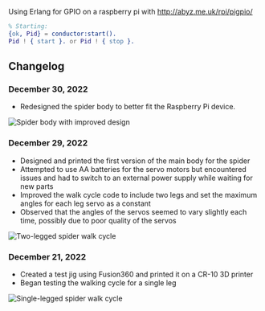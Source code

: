 Using Erlang for GPIO on a raspberry pi with http://abyz.me.uk/rpi/pigpio/

```erlang
% Starting:
{ok, Pid} = conductor:start().
Pid ! { start }. or Pid ! { stop }.
```

## Changelog

### December 30, 2022
- Redesigned the spider body to better fit the Raspberry Pi device.

![Spider body with improved design](https://example.com/spider-body-2.gif)

### December 29, 2022
- Designed and printed the first version of the main body for the spider
- Attempted to use AA batteries for the servo motors but encountered issues and had to switch to an external power supply while waiting for new parts
- Improved the walk cycle code to include two legs and set the maximum angles for each leg servo as a constant
- Observed that the angles of the servos seemed to vary slightly each time, possibly due to poor quality of the servos

![Two-legged spider walk cycle](https://github.com/skipday/media/blob/main/spiderbody_v1_crawl.gif)

### December 21, 2022
- Created a test jig using Fusion360 and printed it on a CR-10 3D printer
- Began testing the walking cycle for a single leg

![Single-legged spider walk cycle](https://github.com/skipday/media/blob/main/spiderleg_testing.gif)
